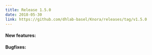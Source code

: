```yaml
---
title: Release 1.5.0
date: 2018-05-30
link: https://github.com/dhlab-basel/Knora/releases/tag/v1.5.0
---
```

#### New features:



#### Bugfixes:

